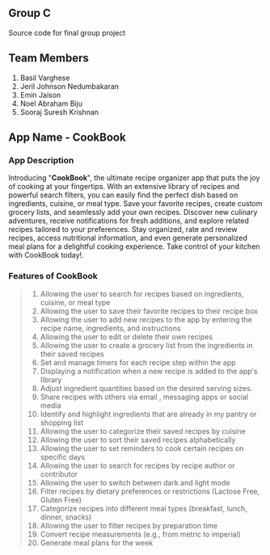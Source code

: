 ## Group C
Source code for final group project

## Team Members
1. Basil Varghese
2. Jeril Johnson Nedumbakaran
3. Emin Jaison
4. Noel Abraham Biju
5. Sooraj Suresh Krishnan


## App Name - CookBook
### App Description
Introducing "**CookBook**", the ultimate recipe organizer app that puts the joy of cooking at your fingertips. With an extensive library of recipes and powerful search filters, you can easily find the perfect dish based on ingredients, cuisine, or meal type. Save your favorite recipes, create custom grocery lists, and seamlessly add your own recipes. Discover new culinary adventures, receive notifications for fresh additions, and explore related recipes tailored to your preferences. Stay organized, rate and review recipes, access nutritional information, and even generate personalized meal plans for a delightful cooking experience. Take control of your kitchen with CookBook today!.

### Features of CookBook
> 1. Allowing the user to search for recipes based on ingredients, cuisine, or meal type
> 2. Allowing the user to save their favorite recipes to their recipe box
> 3. Allowing the user to add new recipes to the app by entering the recipe name, ingredients, and instructions
> 4. Allowing the user to edit or delete their own recipes
> 5. Allowing the user to create a grocery list from the ingredients in their saved recipes
> 6. Set and manage timers for each recipe step within the app
> 7. Displaying a notification when a new recipe is added to the app's library
> 8. Adjust ingredient quantities based on the desired serving sizes.
> 9. Share recipes with others via email , messaging apps or social media
> 10. Identify and highlight ingredients that are already in my pantry or shopping list
> 11. Allowing the user to categorize their saved recipes by cuisine
> 12. Allowing the user to sort their saved recipes alphabetically
> 13. Allowing the user to set reminders to cook certain recipes on specific days
> 14. Allowing the user to search for recipes by recipe author or contributor
> 15. Allowing the user to switch between dark and light mode
> 16. Filter recipes by dietary preferences or restrictions (Lactose Free, Gluten Free)
> 17. Categorize recipes into different meal types (breakfast, lunch, dinner, snacks)
> 18. Allowing the user to filter recipes by preparation time
> 19. Convert recipe measurements (e.g., from metric to imperial)
> 20. Generate meal plans for the week
